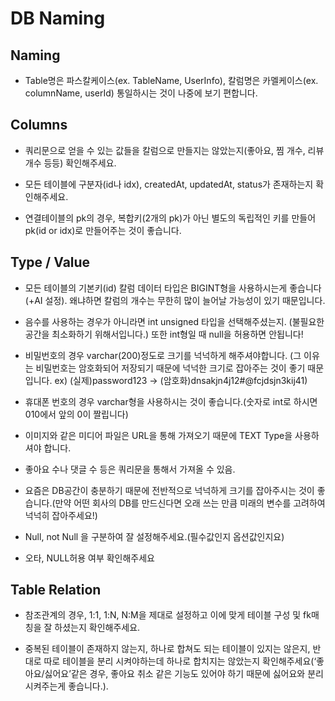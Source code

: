 # DB Naming

## Naming  
- Table명은 파스칼케이스(ex. TableName, UserInfo), 칼럼명은 카멜케이스(ex. columnName, userId) 통일하시는 것이 나중에 보기 편합니다. 

## Columns 
- 쿼리문으로 얻을 수 있는 값들을 칼럼으로 만들지는 않았는지(좋아요, 찜 개수, 리뷰 개수 등등) 확인해주세요. 

- 모든 테이블에 구분자(id나 idx), createdAt, updatedAt, status가 존재하는지 확인해주세요. 

- 연결테이블의 pk의 경우, 복합키(2개의 pk)가 아닌 별도의 독립적인 키를 만들어 pk(id or idx)로 만들어주는 것이 좋습니다. 

## Type / Value
- 모든 테이블의 기본키(id) 칼럼 데이터 타입은 BIGINT형을 사용하시는게 좋습니다(+AI 설정). 왜냐하면 칼럼의 개수는 무한히 많이 늘어날 가능성이 있기 때문입니다. 

-  음수를 사용하는 경우가 아니라면 int unsigned 타입을 선택해주셨는지. (불필요한 공간을 최소화하기 위해서입니다.) 또한 int형일 때 null을 허용하면 안됩니다! 

- 비밀번호의 경우 varchar(200)정도로 크기를 넉넉하게 해주셔야합니다. (그 이유는 비밀번호는 암호화되어 저장되기 때문에 넉넉한 크기로 잡아주는 것이 좋기 때문입니다. ex) (실제)password123 -> (암호화)dnsakjn4j12#@fcjdsjn3kij41) 

- 휴대폰 번호의 경우 varchar형을 사용하시는 것이 좋습니다.(숫자로 int로 하시면 010에서 앞의 0이 짤립니다) 

- 이미지와 같은 미디어 파일은 URL을 통해 가져오기 때문에 TEXT Type을 사용하셔야 합니다. 

- 좋아요 수나 댓글 수 등은 쿼리문을 통해서 가져올 수 있음.

- 요즘은 DB공간이 충분하기 때문에 전반적으로 넉넉하게 크기를 잡아주시는 것이 좋습니다.(만약 어떤 회사의 DB를 만드신다면 오래 쓰는 만큼 미래의 변수를 고려하여 넉넉히 잡아주세요!) 

- Null, not Null 을 구분하여 잘 설정해주세요.(필수값인지 옵션값인지요) 

- 오타, NULL허용 여부 확인해주세요 

## Table Relation 
- 참조관계의 경우, 1:1, 1:N, N:M을 제대로 설정하고 이에 맞게 테이블 구성 및 fk매칭을 잘 하셨는지 확인해주세요.

- 중복된 테이블이 존재하지 않는지, 하나로 합쳐도 되는 테이블이 있지는 않은지, 반대로 따로 테이블을 분리 시켜야하는데 하나로 합치지는 않았는지 확인해주세요(‘좋아요/싫어요’같은 경우, 좋아요 취소 같은 기능도 있어야 하기 때문에 싫어요와 분리시켜주는게 좋습니다.). 